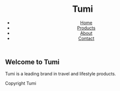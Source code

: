 <!DOCTYPE html>
<html>
<head>
  <title>Tumi Website</title>
  <link rel="stylesheet" type="text/css" href="style.css">
</head>
<body>
  <header>
    <h1>Tumi</h1>
    <nav>
      <ul>
        <li><a href="#">Home</a></li>
        <li><a href="#">Products</a></li>
        <li><a href="#">About</a></li>
        <li><a href="#">Contact</a></li>
      </ul>
    </nav>
  </header>
  <main>
    <h2>Welcome to Tumi</h2>
    <p>Tumi is a leading brand in travel and lifestyle products.</p>
  </main>
  <footer>
    <p>Copyright Tumi</p>
  </footer>
  <script src="script.js"></script>
</body>
</html>
